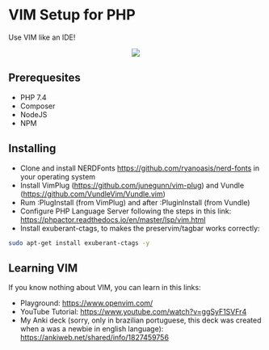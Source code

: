 # VIM Setup for PHP
Use VIM like an IDE!
<div style="text-align:center"><img src="example.gif" /></div>

## Prerequesites
- PHP 7.4
- Composer
- NodeJS
- NPM

## Installing
- Clone and install NERDFonts https://github.com/ryanoasis/nerd-fonts in your operating system
- Install VimPlug (https://github.com/junegunn/vim-plug) and Vundle (https://github.com/VundleVim/Vundle.vim)
- Rum :PlugInstall (from VimPlug) and after :PluginInstall (from Vundle)
- Configure PHP Language Server following the steps in this link: https://phpactor.readthedocs.io/en/master/lsp/vim.html
- Install exuberant-ctags, to makes the preservim/tagbar works correctly: 
```bash
sudo apt-get install exuberant-ctags -y
```

## Learning VIM
If you know nothing about VIM, you can learn in this links:
- Playground: https://www.openvim.com/
- YouTube Tutorial: https://www.youtube.com/watch?v=ggSyF1SVFr4
- My Anki deck (sorry, only in brazilian portuguese, this deck was created when a was a newbie in english language): https://ankiweb.net/shared/info/1827459756
